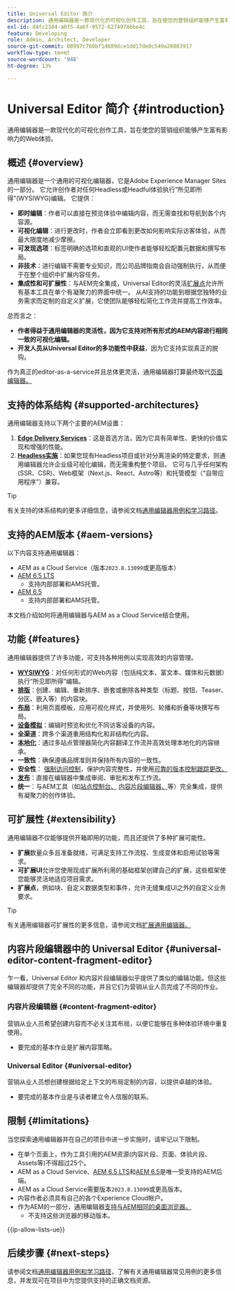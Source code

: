 ```yaml
---
title: Universal Editor 简介
description: 通用编辑器是一款现代化的可视化创作工具，旨在使您的营销组织能够产生富有影响力的Web体验。
exl-id: d4fc2384-a0f5-4a6f-9572-62749786be4c
feature: Developing
role: Admin, Architect, Developer
source-git-commit: 08997c760bf1d609dce1dd17de0c549a26083917
workflow-type: tm+mt
source-wordcount: '948'
ht-degree: 13%

---
```



# Universal Editor 简介 {#introduction}

通用编辑器是一款现代化的可视化创作工具，旨在使您的营销组织能够产生富有影响力的Web体验。

## 概述 {#overview}

通用编辑器是一个通用的可视化编辑器，它是Adobe Experience Manager Sites的一部分。 它允许创作者对任何Headless或Headful体验执行“所见即所得”(WYSIWYG)编辑。 它提供：

* **即时编辑**：作者可以直接在预览体验中编辑内容，而无需查找和导航到各个内容源。
* **可视化编辑**：进行更改时，作者会立即看到更改如何影响实际访客体验，从而最大限度地减少摩擦。
* **可发现选项**：标签明确的选项和直观的UI使作者能够轻松配置元数据和撰写布局。
* **非技术**：进行编辑不需要专业知识，而公司品牌指南会自动强制执行，从而便于在整个组织中扩展内容任务。
* **集成性和可扩展性**：与AEM完全集成，Universal Editor的灵活[扩展点](#extensibility)允许所有基本工具在单个有凝聚力的界面中统一。 从AI支持的功能到根据您独特的业务需求而定制的自定义扩展，它使团队能够轻松简化工作流并提高工作效率。

总而言之：

* **作者得益于通用编辑器的灵活性，因为它支持对所有形式的AEM内容进行相同一致的可视化编辑。**
* **开发人员从Universal Editor的多功能性中获益**，因为它支持实现真正的脱钩。

作为真正的editor-as-a-service并且总体更灵活，通用编辑器打算最终取代[页面编辑器。](/help/sites-cloud/authoring/page-editor/introduction.md)

## 支持的体系结构 {#supported-architectures}

通用编辑器支持以下两个主要的AEM设置：

1. **[Edge Delivery Services](/help/edge/overview.md)**：这是首选方法，因为它具有简单性、更快的价值实现和增强的性能。
1. **[Headless实施](/help/headless/introduction.md)**：如果您现有Headless项目或针对分离渲染的特定要求，则通用编辑器允许企业级可视化编辑，而无需重构整个项目。 它可与几乎任何架构(SSR、CSR)、Web框架（Next.js、React、Astro等）和托管模型（“自带应用程序”）兼容。

>[!TIP]
>
>有关支持的体系结构的更多详细信息，请参阅文档[通用编辑器用例和学习路径](/help/implementing/universal-editor/use-cases.md)。

## 支持的AEM版本 {#aem-versions}

以下内容支持通用编辑器：

* AEM as a Cloud Service（版本`2023.8.13099`或更高版本）
* [AEM 6.5 LTS](https://experienceleague.adobe.com/zh-hans/docs/experience-manager-65-lts/content/implementing/developing/headless/universal-editor/introduction)
   * 支持内部部署和AMS托管。
* [AEM 6.5](https://experienceleague.adobe.com/zh-hans/docs/experience-manager-65/content/implementing/developing/headless/universal-editor/introduction)
   * 支持内部部署和AMS托管。

本文档介绍如何将通用编辑器与AEM as a Cloud Service结合使用。

## 功能 {#features}

通用编辑器提供了许多功能，可支持各种用例以实现高效的内容管理。

* **[WYSIWYG](/help/sites-cloud/authoring/universal-editor/authoring.md)**：对任何形式的Web内容（包括纯文本、富文本、媒体和元数据）执行“所见即所得”编辑。
* **[排版](/help/sites-cloud/authoring/universal-editor/authoring.md#editing-content)**：创建、编辑、重新排序、嵌套或删除各种类型（标题、按钮、Teaser、分区、嵌入等）的内容块。
* **[布局](/help/sites-cloud/authoring/universal-editor/templates.md)**：利用页面模板，应用可视化样式，并使用列、轮播和折叠等块撰写布局。
* **[设备模拟](/help/sites-cloud/authoring/universal-editor/navigation.md#emulator)**：编辑时预览和优化不同访客设备的内容。
* **全渠道**：跨多个渠道重用结构化和非结构化内容。
* **[本地化](/help/sites-cloud/authoring/universal-editor/inheritance.md)**：通过多站点管理器简化内容翻译工作流并高效处理本地化的内容继承。
* **一致性**：确保遵循品牌准则并保持所有内容的一致性。
* **安全性**： [强制访问控制](/help/implementing/universal-editor/authentication.md)，保护内容完整性，并使用[可靠的版本控制跟踪更改。](/help/sites-cloud/authoring/sites-console/page-versions.md)
* **[发布](/help/sites-cloud/authoring/universal-editor/publishing.md)**：直接在编辑器中集成审阅、审批和发布工作流。
* **统一**：与AEM工具（如[站点控制台、](/help/sites-cloud/authoring/sites-console/introduction.md) [内容片段编辑器、](/help/sites-cloud/administering/content-fragments/overview.md)等）完全集成，提供有凝聚力的创作体验。

## 可扩展性 {#extensibility}

通用编辑器不仅能够提供开箱即用的功能，而且还提供了多种扩展可能性。

* **扩展**&#x200B;数量众多且准备就绪，可满足支持工作流程、生成变体和启用试验等需求。
* **可扩展UI**&#x200B;允许您使用现成扩展所利用的基础框架创建自己的扩展，这些框架使您能够灵活地适应项目需求。
* **扩展点**，例如块、自定义数据类型和事件，允许无缝集成UI之外的自定义业务要求。

>[!TIP]
>
>有关通用编辑器可扩展性的更多信息，请参阅文档[扩展通用编辑器。](/help/implementing/universal-editor/extending.md)

## 内容片段编辑器中的 Universal Editor {#universal-editor-content-fragment-editor}

乍一看，Universal Editor 和内容片段编辑器似乎提供了类似的编辑功能。但这些编辑器却提供了完全不同的功能，并且它们为营销从业人员完成了不同的作业。

### 内容片段编辑器 {#content-fragment-editor}

营销从业人员希望创建内容而不必关注其布局，以便它能够在多种体验环境中重复使用。

* 要完成的基本作业是扩展内容策略。

### Universal Editor {#universal-editor}

营销从业人员想创建根据给定上下文的布局定制的内容，以提供卓越的体验。

* 要完成的基本作业是与读者建立令人信服的联系。

## 限制 {#limitations}

当您探索通用编辑器并在自己的项目中进一步实施时，请牢记以下限制。

* 在单个页面上，作为工具引用的AEM资源(内容片段、页面、体验片段、Assets等)不得超过25个。
* AEM as a Cloud Service、[AEM 6.5 LTS](https://experienceleague.adobe.com/zh-hans/docs/experience-manager-65-lts/content/implementing/developing/headless/universal-editor/introduction)和[AEM 6.5](https://experienceleague.adobe.com/zh-hans/docs/experience-manager-65/content/implementing/developing/headless/universal-editor/introduction)是唯一受支持的AEM后端。
* AEM as a Cloud Service需要版本`2023.8.13099`或更高版本。
* 内容作者必须具有自己的各个Experience Cloud帐户。
* 作为AEM的一部分，通用编辑器[支持与AEM相同的桌面浏览器。](/help/overview/supported-platforms.md)
   * 不支持这些浏览器的移动版本。

{{ip-allow-lists-ue}}

## 后续步骤 {#next-steps}

请参阅文档[通用编辑器用例和学习路径](/help/implementing/universal-editor/use-cases.md)，了解有关通用编辑器常见用例的更多信息，并发现可在项目中为您提供支持的正确文档资源。
